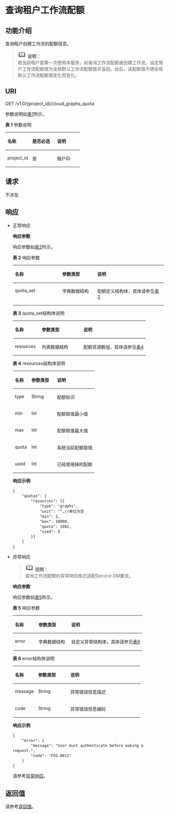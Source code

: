 # 查询租户工作流配额<a name="functiongraph_06_0430"></a>

## 功能介绍<a name="section3077144"></a>

查询租户创建工作流的配额信息。

>![](public_sys-resources/icon-note.gif) **说明：**   
>若当前租户是第一次使用本服务，如查询工作流配额或创建工作流，设定用户工作流配额值为全局默认工作流配额值并返回。此后，该配额值不随全局默认工作流配额值变化而变化。  

## URI<a name="section27694303"></a>

GET /v1.0/\{project\_id\}/cloud\_graphs\_quota

参数说明如[表1](#table17022773)所示。   

**表 1**  参数说明

<a name="table17022773"></a>
<table><thead align="left"><tr id="row56669285"><th class="cellrowborder" valign="top" width="33.33333333333333%" id="mcps1.2.4.1.1"><p id="p26809401"><a name="p26809401"></a><a name="p26809401"></a>名称</p>
</th>
<th class="cellrowborder" valign="top" width="33.33333333333333%" id="mcps1.2.4.1.2"><p id="p24077873"><a name="p24077873"></a><a name="p24077873"></a>是否必选</p>
</th>
<th class="cellrowborder" valign="top" width="33.33333333333333%" id="mcps1.2.4.1.3"><p id="p4150710"><a name="p4150710"></a><a name="p4150710"></a>说明</p>
</th>
</tr>
</thead>
<tbody><tr id="row663215"><td class="cellrowborder" valign="top" width="33.33333333333333%" headers="mcps1.2.4.1.1 "><p id="p53720453"><a name="p53720453"></a><a name="p53720453"></a>project_id</p>
</td>
<td class="cellrowborder" valign="top" width="33.33333333333333%" headers="mcps1.2.4.1.2 "><p id="p56389407"><a name="p56389407"></a><a name="p56389407"></a>是</p>
</td>
<td class="cellrowborder" valign="top" width="33.33333333333333%" headers="mcps1.2.4.1.3 "><p id="p4139237"><a name="p4139237"></a><a name="p4139237"></a>租户ID</p>
</td>
</tr>
</tbody>
</table>

## 请求<a name="section47922135"></a>

不涉及

## 响应<a name="section28646034"></a>

-   正常响应

    **响应参数**

    响应参数如[表2](#table169261745124818)所示。   

    **表 2**  响应参数

    <a name="table169261745124818"></a>
    <table><thead align="left"><tr id="row149341645134816"><th class="cellrowborder" valign="top" width="31.313131313131308%" id="mcps1.2.4.1.1"><p id="p209341445184817"><a name="p209341445184817"></a><a name="p209341445184817"></a>名称</p>
    </th>
    <th class="cellrowborder" valign="top" width="23.232323232323232%" id="mcps1.2.4.1.2"><p id="p129413452483"><a name="p129413452483"></a><a name="p129413452483"></a>参数类型</p>
    </th>
    <th class="cellrowborder" valign="top" width="45.45454545454545%" id="mcps1.2.4.1.3"><p id="p594116454483"><a name="p594116454483"></a><a name="p594116454483"></a>说明</p>
    </th>
    </tr>
    </thead>
    <tbody><tr id="row79494459483"><td class="cellrowborder" valign="top" width="31.313131313131308%" headers="mcps1.2.4.1.1 "><p id="p11949184510481"><a name="p11949184510481"></a><a name="p11949184510481"></a>quota_set</p>
    </td>
    <td class="cellrowborder" valign="top" width="23.232323232323232%" headers="mcps1.2.4.1.2 "><p id="p1994917457482"><a name="p1994917457482"></a><a name="p1994917457482"></a>字典数据结构</p>
    </td>
    <td class="cellrowborder" valign="top" width="45.45454545454545%" headers="mcps1.2.4.1.3 "><p id="p994910457483"><a name="p994910457483"></a><a name="p994910457483"></a>配额定义结构体，具体请参见<a href="#functiongraph_06_0430__table6957045154810">表3</a></p>
    </td>
    </tr>
    </tbody>
    </table>

    **表 3**  quota\_set结构体说明

    <a name="table6957045154810"></a>
    <table><thead align="left"><tr id="row149651450485"><th class="cellrowborder" valign="top" width="20.202020202020204%" id="mcps1.2.4.1.1"><p id="p2965144510484"><a name="p2965144510484"></a><a name="p2965144510484"></a>名称</p>
    </th>
    <th class="cellrowborder" valign="top" width="31.313131313131308%" id="mcps1.2.4.1.2"><p id="p2965154514481"><a name="p2965154514481"></a><a name="p2965154514481"></a>参数类型</p>
    </th>
    <th class="cellrowborder" valign="top" width="48.484848484848484%" id="mcps1.2.4.1.3"><p id="p197384516485"><a name="p197384516485"></a><a name="p197384516485"></a>说明</p>
    </th>
    </tr>
    </thead>
    <tbody><tr id="row397394517484"><td class="cellrowborder" valign="top" width="20.202020202020204%" headers="mcps1.2.4.1.1 "><p id="p209737451488"><a name="p209737451488"></a><a name="p209737451488"></a>resources</p>
    </td>
    <td class="cellrowborder" valign="top" width="31.313131313131308%" headers="mcps1.2.4.1.2 "><p id="p10973045154820"><a name="p10973045154820"></a><a name="p10973045154820"></a>列表数据结构</p>
    </td>
    <td class="cellrowborder" valign="top" width="48.484848484848484%" headers="mcps1.2.4.1.3 "><p id="p997304519480"><a name="p997304519480"></a><a name="p997304519480"></a>配额资源数组，具体请参见<a href="#functiongraph_06_0430__table2980645144819">表4</a></p>
    </td>
    </tr>
    </tbody>
    </table>

    **表 4**  resources结构体说明

    <a name="table2980645144819"></a>
    <table><thead align="left"><tr id="row79881145124811"><th class="cellrowborder" valign="top" width="20.202020202020204%" id="mcps1.2.4.1.1"><p id="p198804513489"><a name="p198804513489"></a><a name="p198804513489"></a>名称</p>
    </th>
    <th class="cellrowborder" valign="top" width="31.313131313131308%" id="mcps1.2.4.1.2"><p id="p1698844518487"><a name="p1698844518487"></a><a name="p1698844518487"></a>参数类型</p>
    </th>
    <th class="cellrowborder" valign="top" width="48.484848484848484%" id="mcps1.2.4.1.3"><p id="p1399684534810"><a name="p1399684534810"></a><a name="p1399684534810"></a>说明</p>
    </th>
    </tr>
    </thead>
    <tbody><tr id="row13996124544812"><td class="cellrowborder" valign="top" width="20.202020202020204%" headers="mcps1.2.4.1.1 "><p id="p16996745174816"><a name="p16996745174816"></a><a name="p16996745174816"></a>type</p>
    </td>
    <td class="cellrowborder" valign="top" width="31.313131313131308%" headers="mcps1.2.4.1.2 "><p id="p1415469480"><a name="p1415469480"></a><a name="p1415469480"></a>String</p>
    </td>
    <td class="cellrowborder" valign="top" width="48.484848484848484%" headers="mcps1.2.4.1.3 "><p id="p2474694819"><a name="p2474694819"></a><a name="p2474694819"></a>配额标识</p>
    </td>
    </tr>
    <tr id="row812646144813"><td class="cellrowborder" valign="top" width="20.202020202020204%" headers="mcps1.2.4.1.1 "><p id="p82013462489"><a name="p82013462489"></a><a name="p82013462489"></a>min</p>
    </td>
    <td class="cellrowborder" valign="top" width="31.313131313131308%" headers="mcps1.2.4.1.2 "><p id="p132094616487"><a name="p132094616487"></a><a name="p132094616487"></a>Int</p>
    </td>
    <td class="cellrowborder" valign="top" width="48.484848484848484%" headers="mcps1.2.4.1.3 "><p id="p320246114817"><a name="p320246114817"></a><a name="p320246114817"></a>配额取值最小值</p>
    </td>
    </tr>
    <tr id="row92064618489"><td class="cellrowborder" valign="top" width="20.202020202020204%" headers="mcps1.2.4.1.1 "><p id="p132774616487"><a name="p132774616487"></a><a name="p132774616487"></a>max</p>
    </td>
    <td class="cellrowborder" valign="top" width="31.313131313131308%" headers="mcps1.2.4.1.2 "><p id="p14271946194810"><a name="p14271946194810"></a><a name="p14271946194810"></a>Int</p>
    </td>
    <td class="cellrowborder" valign="top" width="48.484848484848484%" headers="mcps1.2.4.1.3 "><p id="p14272463483"><a name="p14272463483"></a><a name="p14272463483"></a>配额取值最大值</p>
    </td>
    </tr>
    <tr id="row2275462483"><td class="cellrowborder" valign="top" width="20.202020202020204%" headers="mcps1.2.4.1.1 "><p id="p172710460488"><a name="p172710460488"></a><a name="p172710460488"></a>quota</p>
    </td>
    <td class="cellrowborder" valign="top" width="31.313131313131308%" headers="mcps1.2.4.1.2 "><p id="p3352046134816"><a name="p3352046134816"></a><a name="p3352046134816"></a>Int</p>
    </td>
    <td class="cellrowborder" valign="top" width="48.484848484848484%" headers="mcps1.2.4.1.3 "><p id="p63514611483"><a name="p63514611483"></a><a name="p63514611483"></a>系统当前配额取值</p>
    </td>
    </tr>
    <tr id="row935124654813"><td class="cellrowborder" valign="top" width="20.202020202020204%" headers="mcps1.2.4.1.1 "><p id="p635114674811"><a name="p635114674811"></a><a name="p635114674811"></a>used</p>
    </td>
    <td class="cellrowborder" valign="top" width="31.313131313131308%" headers="mcps1.2.4.1.2 "><p id="p133520465480"><a name="p133520465480"></a><a name="p133520465480"></a>Int</p>
    </td>
    <td class="cellrowborder" valign="top" width="48.484848484848484%" headers="mcps1.2.4.1.3 "><p id="p10430468480"><a name="p10430468480"></a><a name="p10430468480"></a>已经使用掉的配额</p>
    </td>
    </tr>
    </tbody>
    </table>

    **响应示例**

    ```
    {
        "quotas": {
            "resources": [{
                "type": "graphs",
                "unit": "",//单位为空         
                "min": 1,               
                "max": 10000,             
                "quota": 1001,
                "used": 0
            }]
        }
    }
    ```

-   异常响应

    >![](public_sys-resources/icon-note.gif) **说明：**   
    >查询工作流配额的异常响应格式适配Service OM要求。  

    **响应参数**

    响应参数如[表5](#table347322617488)所示。

    **表 5**  响应参数

    <a name="table347322617488"></a>
    <table><thead align="left"><tr id="row13473192614814"><th class="cellrowborder" valign="top" width="18.18%" id="mcps1.2.4.1.1"><p id="p11473192674812"><a name="p11473192674812"></a><a name="p11473192674812"></a>名称</p>
    </th>
    <th class="cellrowborder" valign="top" width="25.25%" id="mcps1.2.4.1.2"><p id="p104731926174813"><a name="p104731926174813"></a><a name="p104731926174813"></a>参数类型</p>
    </th>
    <th class="cellrowborder" valign="top" width="56.57%" id="mcps1.2.4.1.3"><p id="p7473192613483"><a name="p7473192613483"></a><a name="p7473192613483"></a>说明</p>
    </th>
    </tr>
    </thead>
    <tbody><tr id="row1047342624815"><td class="cellrowborder" valign="top" width="18.18%" headers="mcps1.2.4.1.1 "><p id="p18473226194817"><a name="p18473226194817"></a><a name="p18473226194817"></a>error</p>
    </td>
    <td class="cellrowborder" valign="top" width="25.25%" headers="mcps1.2.4.1.2 "><p id="p5473526124813"><a name="p5473526124813"></a><a name="p5473526124813"></a>字典数据结构</p>
    </td>
    <td class="cellrowborder" valign="top" width="56.57%" headers="mcps1.2.4.1.3 "><p id="p17473126134811"><a name="p17473126134811"></a><a name="p17473126134811"></a>自定义异常结构体，具体请参见<a href="#functiongraph_06_0430__table16473132610489">表6</a></p>
    </td>
    </tr>
    </tbody>
    </table>

    **表 6**  error结构体说明

    <a name="table16473132610489"></a>
    <table><thead align="left"><tr id="row12473202613484"><th class="cellrowborder" valign="top" width="18.18%" id="mcps1.2.4.1.1"><p id="p14473182619484"><a name="p14473182619484"></a><a name="p14473182619484"></a>名称</p>
    </th>
    <th class="cellrowborder" valign="top" width="25.25%" id="mcps1.2.4.1.2"><p id="p14473122664820"><a name="p14473122664820"></a><a name="p14473122664820"></a>参数类型</p>
    </th>
    <th class="cellrowborder" valign="top" width="56.57%" id="mcps1.2.4.1.3"><p id="p16473182619484"><a name="p16473182619484"></a><a name="p16473182619484"></a>说明</p>
    </th>
    </tr>
    </thead>
    <tbody><tr id="row1047313263483"><td class="cellrowborder" valign="top" width="18.18%" headers="mcps1.2.4.1.1 "><p id="p1347392664818"><a name="p1347392664818"></a><a name="p1347392664818"></a>message</p>
    </td>
    <td class="cellrowborder" valign="top" width="25.25%" headers="mcps1.2.4.1.2 "><p id="p347322674811"><a name="p347322674811"></a><a name="p347322674811"></a>String</p>
    </td>
    <td class="cellrowborder" valign="top" width="56.57%" headers="mcps1.2.4.1.3 "><p id="p1473142616485"><a name="p1473142616485"></a><a name="p1473142616485"></a>异常错误信息描述</p>
    </td>
    </tr>
    <tr id="row347392624814"><td class="cellrowborder" valign="top" width="18.18%" headers="mcps1.2.4.1.1 "><p id="p1747352615486"><a name="p1747352615486"></a><a name="p1747352615486"></a>code</p>
    </td>
    <td class="cellrowborder" valign="top" width="25.25%" headers="mcps1.2.4.1.2 "><p id="p1347332619488"><a name="p1347332619488"></a><a name="p1347332619488"></a>String</p>
    </td>
    <td class="cellrowborder" valign="top" width="56.57%" headers="mcps1.2.4.1.3 "><p id="p9473826144811"><a name="p9473826144811"></a><a name="p9473826144811"></a>异常错误信息编码</p>
    </td>
    </tr>
    </tbody>
    </table>

    **响应示例**

    ```
    {
        "error": {
            "message": "User must authenticate before making a request.",
            "code": "FGS.0011"
        }
    }
    ```

    请参考[异常响应](请求结果.md#section88241732388)。


## 返回值<a name="section1566334102610"></a>

请参考[返回值](请求结果.md#section20306194210386)。

